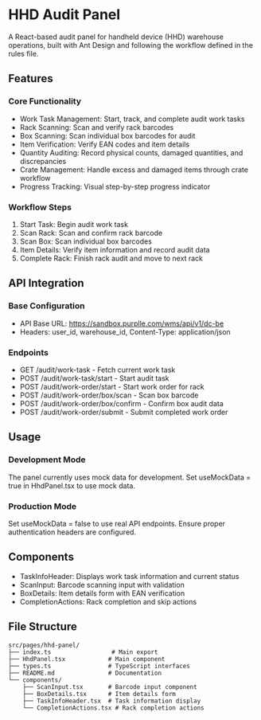 # HHD Audit Panel

A React-based audit panel for handheld device (HHD) warehouse operations, built with Ant Design and following the workflow defined in the rules file.

## Features

### Core Functionality
- Work Task Management: Start, track, and complete audit work tasks
- Rack Scanning: Scan and verify rack barcodes
- Box Scanning: Scan individual box barcodes for audit
- Item Verification: Verify EAN codes and item details
- Quantity Auditing: Record physical counts, damaged quantities, and discrepancies
- Crate Management: Handle excess and damaged items through crate workflow
- Progress Tracking: Visual step-by-step progress indicator

### Workflow Steps
1. Start Task: Begin audit work task
2. Scan Rack: Scan and confirm rack barcode
3. Scan Box: Scan individual box barcodes
4. Item Details: Verify item information and record audit data
5. Complete Rack: Finish rack audit and move to next rack

## API Integration

### Base Configuration
- API Base URL: https://sandbox.purplle.com/wms/api/v1/dc-be
- Headers: user_id, warehouse_id, Content-Type: application/json

### Endpoints
- GET /audit/work-task - Fetch current work task
- POST /audit/work-task/start - Start audit task
- POST /audit/work-order/start - Start work order for rack
- POST /audit/work-order/box/scan - Scan box barcode
- POST /audit/work-order/box/confirm - Confirm box audit data
- POST /audit/work-order/submit - Submit completed work order

## Usage

### Development Mode
The panel currently uses mock data for development. Set useMockData = true in HhdPanel.tsx to use mock data.

### Production Mode
Set useMockData = false to use real API endpoints. Ensure proper authentication headers are configured.

## Components

- TaskInfoHeader: Displays work task information and current status
- ScanInput: Barcode scanning input with validation
- BoxDetails: Item details form with EAN verification
- CompletionActions: Rack completion and skip actions

## File Structure
```
src/pages/hhd-panel/
├── index.ts                 # Main export
├── HhdPanel.tsx            # Main component
├── types.ts                # TypeScript interfaces
├── README.md               # Documentation
└── components/
    ├── ScanInput.tsx       # Barcode input component
    ├── BoxDetails.tsx      # Item details form
    ├── TaskInfoHeader.tsx  # Task information display
    └── CompletionActions.tsx # Rack completion actions
``` 